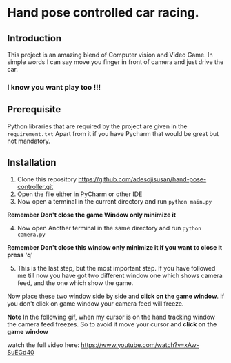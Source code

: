 # Hand pose controlled car racing.

## Introduction
This project is an amazing blend of Computer vision and Video Game.
In simple words I can say move you finger in front of camera
and just drive the car.


### I know you want play too !!!

## Prerequisite
Python libraries that are required by the project are given in the 
`requirement.txt`
Apart from it if you have Pycharm that would be great but not mandatory.


## Installation
1. Clone this repository https://github.com/adesojisusan/hand-pose-controller.git
2. Open the file either in PyCharm or other IDE
3. Now open a terminal in the current directory and run `python main.py`
   
**Remember Don't close the game Window only minimize it**
   
4. Now open Another terminal in the same directory and run `python camera.py`
   
**Remember Don't close this window only minimize it if you want to close it press 'q'**
   
5. This is the last step, but the most important step. If you have followed me till now you have
got two different window one which shows camera feed, and the one which show the game. 

Now place 
   these two window side by side and **click on the game window**. If you don't click on game 
   window your camera feed will freeze.
   
   
   **Note** In the following gif, when my cursor is on the hand tracking window the camera feed freezes.
   So to avoid it move your cursor and **click on the game window**
   
watch the full video here: https://www.youtube.com/watch?v=xAw-SuEGd40
